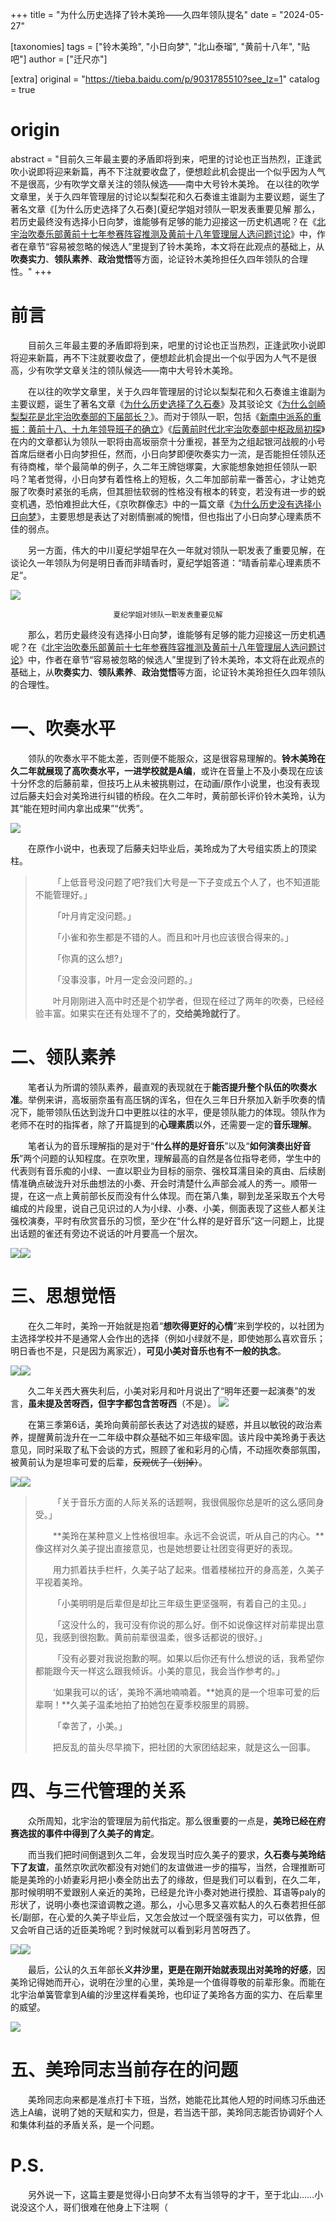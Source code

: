 +++
title = "为什么历史选择了铃木美玲——久四年领队提名"
date = "2024-05-27"

[taxonomies]
tags = ["铃木美玲", "小日向梦", "北山泰瑠", "黄前十八年", "贴吧"]
author = ["迁尺亦"]

[extra]
original = "https://tieba.baidu.com/p/9031785510?see_lz=1"
catalog = true
# origin 
abstract = "目前久三年最主要的矛盾即将到来，吧里的讨论也正当热烈，正逢武吹小说即将迎来新篇，再不下注就要收盘了，便想趁此机会提出一个似乎因为人气不是很高，少有吹学文章关注的领队候选——南中大号铃木美玲。  在以往的吹学文章里，关于久四年管理层的讨论以梨梨花和久石奏谁主谁副为主要议题，诞生了著名文章《[为什么历史选择了久石奏](夏纪学姐对领队一职发表重要见解  那么，若历史最终没有选择小日向梦，谁能够有足够的能力迎接这一历史机遇呢？在《[北宇治吹奏乐部黄前十七年参赛阵容推测及黄前十八年管理层人选问题讨论](/2022/12/24/北宇治吹奏乐部黄前十七年参赛阵容推测及黄前十八年管理层人选问题讨论/)》中，作者在章节“容易被忽略的候选人”里提到了铃木美玲，本文将在此观点的基础上，从**吹奏实力**、**领队素养**、**政治觉悟**等方面，论证铃木美玲担任久四年领队的合理性。"
+++


# 前言

&emsp;&emsp;目前久三年最主要的矛盾即将到来，吧里的讨论也正当热烈，正逢武吹小说即将迎来新篇，再不下注就要收盘了，便想趁此机会提出一个似乎因为人气不是很高，少有吹学文章关注的领队候选——南中大号铃木美玲。

&emsp;&emsp;在以往的吹学文章里，关于久四年管理层的讨论以梨梨花和久石奏谁主谁副为主要议题，诞生了著名文章《[为什么历史选择了久石奏](/2020/01/07/weishenmelishixuanzelekanade/)》及其驳论文《[为什么剑崎梨梨花是北宇治吹奏部的下届部长？](/2020/02/06/weishenmelishixuanzeleririka/)》。而对于领队一职，包括《[新南中派系的重振：黄前十八、十九年领导班子的确立](/2024/04/27/xinnanzhongpaixi/)》《[后黄前时代北宇治吹奏部中枢政局初探](/2020/02/27/postKumikochutan/)》在内的文章都认为领队一职将由高坂丽奈十分重视，甚至为之组起银河战舰的小号首席后继者小日向梦担任，然而，小日向梦即便吹奏实力一流，是否能担任领队还有待商榷，举个最简单的例子，久二年王牌铠塚霙，大家能想象她担任领队一职吗？笔者觉得，小日向梦有着性格上的短板，久二年加部前辈一番苦心，才让她克服了吹奏时紧张的毛病，但其胆怯软弱的性格没有根本的转变，若没有进一步的蜕变机遇，恐怕难担此大任，《京吹群像志》中的一篇文章《[为什么历史没有选择小日向梦](/2020/05/05/为什么历史没有选择小日向梦/)》，主要思想是表达了对剧情删减的惋惜，但也指出了小日向梦心理素质不佳的弱点。

&emsp;&emsp;另一方面，伟大的中川夏纪学姐早在久一年就对领队一职发表了重要见解，在谈论久一年领队为何是明日香而非晴香时，夏纪学姐答道：“晴香前辈心理素质不足”。

![](/imgs/2024-05-27/Qk5GRl1SOF5NXi1uRVFSaw==.w560.h310.jpg)
<center><small>夏纪学姐对领队一职发表重要见解</small></center>

&emsp;&emsp;那么，若历史最终没有选择小日向梦，谁能够有足够的能力迎接这一历史机遇呢？在《[北宇治吹奏乐部黄前十七年参赛阵容推测及黄前十八年管理层人选问题讨论](/2022/12/24/北宇治吹奏乐部黄前十七年参赛阵容推测及黄前十八年管理层人选问题讨论/)》中，作者在章节“容易被忽略的候选人”里提到了铃木美玲，本文将在此观点的基础上，从**吹奏实力**、**领队素养**、**政治觉悟**等方面，论证铃木美玲担任久四年领队的合理性。

# 一、吹奏水平

&emsp;&emsp;领队的吹奏水平不能太差，否则便不能服众，这是很容易理解的。**铃木美玲在久二年就展现了高吹奏水平，一进学校就是A编**，或许在音量上不及小奏现在应该十分怀念的后藤前辈，但技巧上从未被挑剔过，在动画/原作小说里，也没有表现过后藤夫妇会对美玲进行纠错的桥段。在久二年时，黄前部长评价铃木美玲，认为其“能在短时间内拿出成果”“优秀”。

![](/imgs/2024-05-27/QmVOZEs4RTN-UjU5Y0RJQw==.w560.h308.jpg)

&emsp;&emsp;在原作小说中，也表现了后藤夫妇毕业后，美玲成为了大号组实质上的顶梁柱。

>&emsp;&emsp;「上低音号没问题了吧?我们大号是一下子变成五个人了，也不知道能不能管理好。」
>
>&emsp;&emsp;「叶月肯定没问题。」
>
>&emsp;&emsp;「小雀和弥生都是不错的人。而且和叶月也应该很合得来的。」
>
>&emsp;&emsp;「你真的这么想?」
>
>&emsp;&emsp;「没事没事，叶月一定会没问题的。」
>
>&emsp;&emsp;叶月刚刚进入高中时还是个初学者，但现在经过了两年的吹奏，已经经验丰富。如果实在还有处理不了的，**交给美玲就行了**。


# 二、领队素养

&emsp;&emsp;笔者认为所谓的领队素养，最直观的表现就在于**能否提升整个队伍的吹奏水准**。举例来讲，高坂丽奈虽有高压锅的诨名，但在久三年日升祭加入新手吹奏的情况下，能带领队伍达到泷升口中更胜以往的水平，便是领队能力的体现。领队作为老师不在时的指挥者，除了开篇提到的**心理素质**以外，还需要一定的**音乐理解**。

&emsp;&emsp;笔者认为的音乐理解指的是对于“**什么样的是好音乐**”以及“**如何演奏出好音乐**”两个问题的认知程度。在京吹里，理解最高的自然是各位指导老师，学生中的代表则有音乐痴的小绿、一直以职业为目标的丽奈、强校耳濡目染的真由、后续剧情准确点破泷升对乐曲想法的小奏、开会时清楚什么声部会减人的秀一。顺带一提，在这一点上黄前部长反而没有什么体现。而在第八集，聊到龙圣采取五个大号编成的片段里，说自己见识过的人为小绿、小奏、小美，侧面表现了这些人都关注强校演奏，平时有欣赏音乐的习惯，至少在“什么样的是好音乐”这一问题上，比提出话题的雀还有旁边不说话的叶月要高一个层次。

![](/imgs/2024-05-27/QlRLZDZOfjM5Y3h1a1d4WQ==.w560.h316.jpg)![](/imgs/2024-05-27/QkFFLkNEfkEke1ZDT3AkJQ==.w560.h316.jpg)

# 三、思想觉悟

&emsp;&emsp;在久二年时，美玲一开始就是抱着“**想吹得更好的心情**”来到学校的，以社团为主选择学校并不是通常人会作出的选择（例如小绿就不是，即使她那么喜欢音乐；明日香也不是，只是因为离家近），**可见小美对音乐也有不一般的执念**。

![](/imgs/2024-05-27/QjhCRGMuVVs1UnlYWno_SA==.w560.h304.jpg)![](/imgs/2024-05-27/QkpFVzhvOHdEJUF4bjMtNQ==.w560.h301.jpg)

&emsp;&emsp;久二年关西大赛失利后，小美对彩月和叶月说出了“明年还要一起演奏”的发言，**虽未提及苦呀西，但字字都包含苦呀西**（不是）。
![](/imgs/2024-05-27/QnJGamk_eUVLNnVQdGx4XQ==.w560.h298.jpg)

&emsp;&emsp;在第三季第6话，美玲向黄前部长表达了对选拔的疑惑，并且以敏锐的政治素养，提醒黄前泷升在一二年级中群众基础不如三年级牢固。该片段中美玲勇于表达意见，同时采取了私下会谈的方式，照顾了雀和彩月的心情，不动摇吹奏部氛围，被黄前认为是坦率可爱的后辈，~~反观优子（划掉）~~。

![](/imgs/2024-05-27/Qk9FVi4tMDFEKnheSUFvZg==.w560.h296.jpg)![](/imgs/2024-05-27/QkZCeXYqNTZPWTAxLXBSag==.w560.h304.jpg)

>&emsp;&emsp;「关于音乐方面的人际关系的话题啊，我很佩服你总是听的这么感同身受。」
>
>&emsp;&emsp;**美玲在某种意义上性格很坦率。永远不会说谎，听从自己的内心。**像这样对久美子提出直接意见，也是她想要让社团变得更好的表现。
>
>&emsp;&emsp;用力抓着扶手栏杆，久美子站了起来。借着楼梯拉开的身高差，久美子平视着美玲。
>
>&emsp;&emsp;「小美明明是后辈但是却比三年级生更坚强啊，有着自己的主见。」
>
>&emsp;&emsp;「这没什么的，我可没有你说的那么好。倒不如说像这样对前辈提出意见，我感到很抱歉。黄前前辈很温柔，很多话都说的很好。」
>
>&emsp;&emsp;「没有必要对我说抱歉的啊。如果以后你还有什么想说的话，我希望你都能跟今天一样这么跟我倾诉。小美的意见，我会当作参考的。」
>
>&emsp;&emsp;‘如果我可以的话’，美玲不满地喃喃着。**她真的是一个坦率可爱的后辈啊！**久美子温柔地拍了拍她包在夏季校服里的肩膀。
>
>&emsp;&emsp;「幸苦了，小美。」
>
>&emsp;&emsp;把反乱的苗头尽早摘下，把社团的大家团结起来，就是这么一回事。

# 四、与三代管理的关系

&emsp;&emsp;众所周知，北宇治的管理层为前代指定。那么很重要的一点是，**美玲已经在府赛选拔的事件中得到了久美子的肯定**。

&emsp;&emsp;而当我们把时间倒退到久二年，会发现当时应久美子的要求，**久石奏与美玲结下了友谊**，虽然京吹武吹都没有对她们的友谊做进一步的描写，当然，合理推断可能是美玲的小娇妻彩月把小奏全防出去了的缘故，但是我们可以看到，在久二年，那时候明明不爱跟别人亲近的美玲，已经是允许小奏对她进行摸脸、耳语等paly的形状了，说明小奏也深谙调教之道。那么，小心思多又喜欢黏人的久石奏若担任部长/副部，在心爱的久美子毕业后，又怎会放过一个既坚强有实力，可以依靠，但又会听自己话的近臣美玲呢？到时候就可以看到彩月苦呀西了。

![](/imgs/2024-05-27/QkY3LHhwZjYwI05hYXpzOg==.w554.h299.jpg)![](/imgs/2024-05-27/QmNHW1tdMDBJcCVnb3pNeA==.w554.h301.jpg)

&emsp;&emsp;最后，公认的久五年部长**义井沙里，更是在刚开始就表现出对美玲的好感**，因美玲记得她而开心，说明在沙里的心里，美玲是一个值得尊敬的前辈形象。而能在北宇治单簧管拿到A编的沙里这样看美玲，也印证了美玲各方面的实力、在后辈里的威望。

![](/imgs/2024-05-27/QkRFeHc6fldEJSxBSW8tbw==.w554.h292.jpg)

# 五、美玲同志当前存在的问题

&emsp;&emsp;美玲同志向来都是准点打卡下班，当然，她能花比其他人短的时间练习乐曲还选上A编，说明了她的天赋和实力，但是，若当选干部，美玲同志能否协调好个人和集体利益的矛盾关系，是一个问题。

# P.S.

&emsp;&emsp;另外说一下，这篇主要是觉得小日向梦不太有当领导的才干，至于北山……小说没这个人，哥们很难在他身上下注啊（
